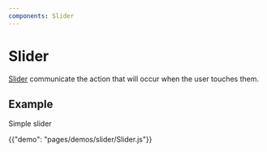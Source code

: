 ```yaml
---
components: Slider
---
```


# Slider

[Slider](https://material.io/guidelines/components/slider.html) communicate the action that will occur when the user touches them.

## Example

Simple slider

{{"demo": "pages/demos/slider/Slider.js"}}
